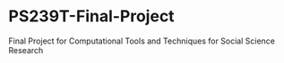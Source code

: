 # PS239T-Final-Project
Final Project for Computational Tools and Techniques for Social Science Research
